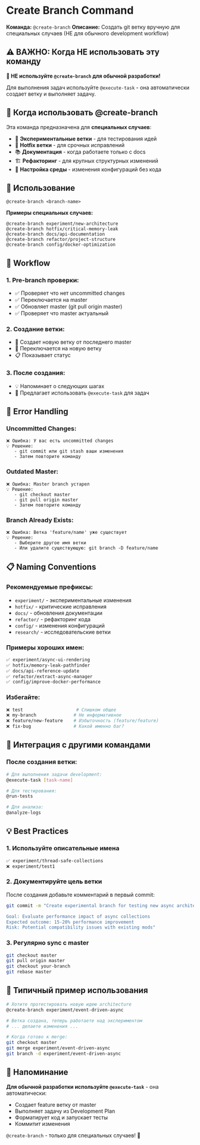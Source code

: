 # Create Branch Command

**Команда:** `@create-branch`
**Описание:** Создать git ветку вручную для специальных случаев (НЕ для обычного development workflow)

## ⚠️ ВАЖНО: Когда НЕ использовать эту команду

**🚫 НЕ используйте `@create-branch` для обычной разработки!**

Для выполнения задач используйте `@execute-task` - она автоматически создает ветку и выполняет задачу.

## 🎯 Когда использовать @create-branch

Эта команда предназначена для **специальных случаев**:

- 🧪 **Экспериментальные ветки** - для тестирования идей
- 🔧 **Hotfix ветки** - для срочных исправлений
- 📚 **Документация** - когда работаете только с docs
- 🏗️ **Рефакторинг** - для крупных структурных изменений
- 🎨 **Настройка среды** - изменения конфигураций без кода

## 🌿 Использование

```
@create-branch <branch-name>
```

**Примеры специальных случаев:**
```
@create-branch experiment/new-architecture
@create-branch hotfix/critical-memory-leak
@create-branch docs/api-documentation
@create-branch refactor/project-structure
@create-branch config/docker-optimization
```

## 🔄 Workflow

### 1. **Pre-branch проверки:**
- ✅ Проверяет что нет uncommitted changes
- ✅ Переключается на master
- ✅ Обновляет master (git pull origin master)
- ✅ Проверяет что master актуальный

### 2. **Создание ветки:**
- 🌿 Создает новую ветку от последнего master
- 🔀 Переключается на новую ветку
- 📋 Показывает статус

### 3. **После создания:**
- 💡 Напоминает о следующих шагах
- 📝 Предлагает использовать `@execute-task` для задач

## 🚨 Error Handling

### Uncommitted Changes:
```
❌ Ошибка: У вас есть uncommitted changes
💡 Решение:
   - git commit или git stash ваши изменения
   - Затем повторите команду
```

### Outdated Master:
```
❌ Ошибка: Master branch устарел
💡 Решение:
   - git checkout master
   - git pull origin master
   - Затем повторите команду
```

### Branch Already Exists:
```
❌ Ошибка: Ветка 'feature/name' уже существует
💡 Решение:
   - Выберите другое имя ветки
   - Или удалите существующую: git branch -D feature/name
```

## 📋 Naming Conventions

### Рекомендуемые префиксы:
- `experiment/` - экспериментальные изменения
- `hotfix/` - критические исправления
- `docs/` - обновления документации
- `refactor/` - рефакторинг кода
- `config/` - изменения конфигураций
- `research/` - исследовательские ветки

### Примеры хороших имен:
```bash
✅ experiment/async-ui-rendering
✅ hotfix/memory-leak-pathfinder
✅ docs/api-reference-update
✅ refactor/extract-async-manager
✅ config/improve-docker-performance
```

### Избегайте:
```bash
❌ test                    # Слишком общее
❌ my-branch              # Не информативное
❌ feature/new-feature    # Избыточность (feature/feature)
❌ fix-bug                # Какой именно баг?
```

## 🔗 Интеграция с другими командами

### После создания ветки:
```bash
# Для выполнения задачи development:
@execute-task [task-name]

# Для тестирования:
@run-tests

# Для анализа:
@analyze-logs
```

## 💡 Best Practices

### 1. **Используйте описательные имена**
```bash
✅ experiment/thread-safe-collections
❌ experiment/test1
```

### 2. **Документируйте цель ветки**
После создания добавьте комментарий в первый commit:
```bash
git commit -m "Create experimental branch for testing new async architecture

Goal: Evaluate performance impact of async collections
Expected outcome: 15-20% performance improvement
Risk: Potential compatibility issues with existing mods"
```

### 3. **Регулярно sync с master**
```bash
git checkout master
git pull origin master
git checkout your-branch
git rebase master
```

## 🎯 Типичный пример использования

```bash
# Хотите протестировать новую идею architecture
@create-branch experiment/event-driven-async

# Ветка создана, теперь работаете над экспериментом
# ... делаете изменения ...

# Когда готово к merge:
git checkout master
git merge experiment/event-driven-async
git branch -d experiment/event-driven-async
```

## 🚀 Напоминание

**Для обычной разработки используйте `@execute-task`** - она автоматически:
- Создает feature ветку от master
- Выполняет задачу из Development Plan
- Форматирует код и запускает тесты
- Коммитит изменения

`@create-branch` - только для специальных случаев! 🎯
